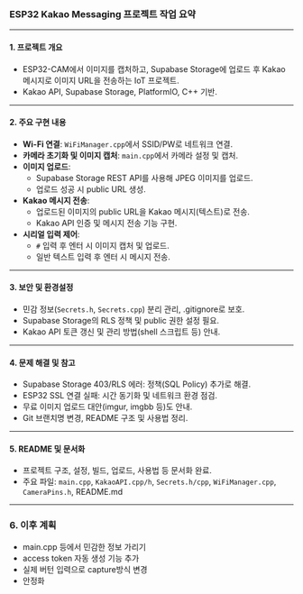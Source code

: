### ESP32 Kakao Messaging 프로젝트 작업 요약

---

#### 1. **프로젝트 개요**
- ESP32-CAM에서 이미지를 캡처하고, Supabase Storage에 업로드 후 Kakao 메시지로 이미지 URL을 전송하는 IoT 프로젝트.
- Kakao API, Supabase Storage, PlatformIO, C++ 기반.

---

#### 2. **주요 구현 내용**
- **Wi-Fi 연결**: `WiFiManager.cpp`에서 SSID/PW로 네트워크 연결.
- **카메라 초기화 및 이미지 캡처**: `main.cpp`에서 카메라 설정 및 캡처.
- **이미지 업로드**:  
  - Supabase Storage REST API를 사용해 JPEG 이미지를 업로드.
  - 업로드 성공 시 public URL 생성.
- **Kakao 메시지 전송**:  
  - 업로드된 이미지의 public URL을 Kakao 메시지(텍스트)로 전송.
  - Kakao API 인증 및 메시지 전송 기능 구현.
- **시리얼 입력 제어**:  
  - `#` 입력 후 엔터 시 이미지 캡처 및 업로드.
  - 일반 텍스트 입력 후 엔터 시 메시지 전송.

---

#### 3. **보안 및 환경설정**
- 민감 정보(`Secrets.h`, `Secrets.cpp`) 분리 관리, .gitignore로 보호.
- Supabase Storage의 RLS 정책 및 public 권한 설정 필요.
- Kakao API 토큰 갱신 및 관리 방법(shell 스크립트 등) 안내.

---

#### 4. **문제 해결 및 참고**
- Supabase Storage 403/RLS 에러: 정책(SQL Policy) 추가로 해결.
- ESP32 SSL 연결 실패: 시간 동기화 및 네트워크 환경 점검.
- 무료 이미지 업로드 대안(imgur, imgbb 등)도 안내.
- Git 브랜치명 변경, README 구조 및 사용법 정리.

---

#### 5. **README 및 문서화**
- 프로젝트 구조, 설정, 빌드, 업로드, 사용법 등 문서화 완료.
- 주요 파일: `main.cpp`, `KakaoAPI.cpp/h`, `Secrets.h/cpp`, `WiFiManager.cpp`, `CameraPins.h`, README.md

---

### 6. **이후 계획**
- main.cpp 등에서 민감한 정보 가리기
- access token 자동 생성 기능 추가
- 실제 버턴 입력으로 capture방식 변경
- 안정화